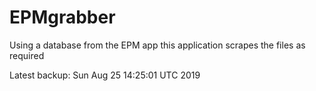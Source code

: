 # EPMgrabber
Using a database from the EPM app this application scrapes the files as required


Latest backup: Sun Aug 25 14:25:01 UTC 2019
